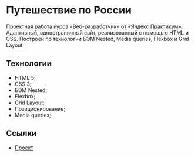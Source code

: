 # Путешествие по России
Проектная работа курса «Веб-разработчик» от «Яндекс Практикум».
Адаптивный, одностраничный сайт, реализованный с помощью HTML и CSS. Построен по технологии БЭМ Nested, Media queries, Flexbox и Grid Layout.

## Технологии
* HTML 5;
* CSS 3;
* БЭМ Nested;
* Flexbox;
* Grid Layout;
* Позиционирование;
* Media queries;

## Ссылки
* [Проект](https://sdlmdev.github.io/russian-travel/)
